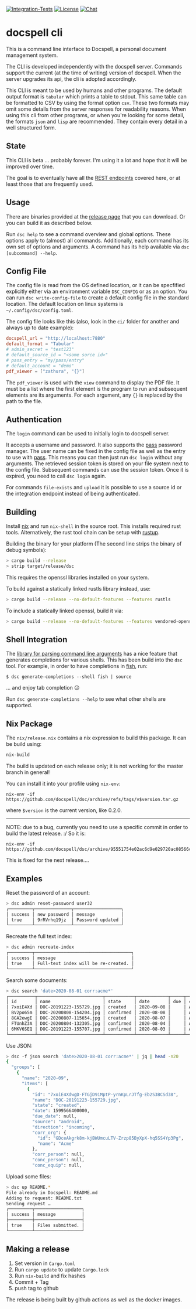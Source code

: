 [![Integration-Tests](https://github.com/docspell/dsc/actions/workflows/int_test.yml/badge.svg)](https://github.com/docspell/dsc/actions/workflows/int_test.yml)
[![License](https://img.shields.io/github/license/docspell/dsc.svg?style=flat&color=steelblue)](https://github.com/docspell/dsc/blob/master/LICENSE.txt)
[![Chat](https://img.shields.io/gitter/room/eikek/docspell?style=flat&color=steelblue&logo=gitter)](https://gitter.im/eikek/docspell)


# docspell cli

This is a command line interface to Docspell, a personal document
management system.

The CLI is developed independently with the docspell server. Commands
support the current (at the time of writing) version of docspell. When
the server upgrades its api, the cli is adopted accordingly.

This CLI is meant to be used by humans and other programs. The default
output format is `tabular` which prints a table to stdout. This same
table can be formatted to CSV by using the format option `csv`. These
two formats may omit some details from the server responses for
readability reasons. When using this cli from other programs, or when
you're looking for some detail, the formats `json` and `lisp` are
recommended. They contain every detail in a well structured form.

## State

This CLI is beta … probably forever. I'm using it a lot and hope that
it will be improved over time.

The goal is to eventually have all the [REST
endpoints](https://docspell.org/openapi/docspell-openapi.html) covered
here, or at least those that are frequently used.

## Usage

There are binaries provided at the [release
page](https://github.com/docspell/dsc/releases/latest) that you can
download. Or you can build it as described below.

Run `dsc help` to see a command overview and global options. These
options apply to (almost) all commands. Additionally, each command has
its own set of options and arguments. A command has its help available
via `dsc [subcommand] --help`.


## Config File

The config file is read from the OS defined location, or it can be
specfified explicitly either via an environment variable `DSC_CONFIG`
or as an option. You can run `dsc write-config-file` to create a
default config file in the standard location. The default location on
linux systems is `~/.config/dsc/config.toml`.

The config file looks like this (also, look in the `ci/` folder for
another and always up to date example):

``` toml
docspell_url = "http://localhost:7880"
default_format = "Tabular"
# admin_secret = "test123"
# default_source_id = "<some sorce id>"
# pass_entry = "my/pass/entry"
# default_account = "demo"
pdf_viewer = ["zathura", "{}"]
```

The `pdf_viewer` is used with the `view` command to display the PDF
file. It must be a list where the first element is the program to run
and subsequent elements are its arguments. For each argument, any `{}`
is replaced by the path to the file.


## Authentication

The `login` command can be used to initially login to docspell server.

It accepts a username and password. It also supports the
[pass](https://www.passwordstore.org/) password manager. The user name
can be fixed in the config file as well as the entry to use with
[pass](https://www.passwordstore.org/). This means you can then just
run `dsc login` without any arguments. The retrieved session token is
stored on your file system next to the config file. Subsequent
commands can use the session token. Once it is expired, you need to
call `dsc login` again.

For commands `file-exists` and `upload` it is possible to use a source
id or the integration endpoint instead of being authenticated.


## Building

Install [nix](https://nixos.org/download.html#nix-quick-install) and
run `nix-shell` in the source root. This installs required rust tools.
Alternatively, the rust tool chain can be setup with
[rustup](https://rustup.rs/).

Building the binary for your platform (The second line strips the
binary of debug symbols):

``` bash
> cargo build --release
> strip target/release/dsc
```

This requires the openssl libraries installed on your system.

To build against a statically linked rustls library instead, use:
``` bash
> cargo build --release --no-default-features --features rustls
```

To include a statically linked openssl, build it via:
``` bash
> cargo build --release --no-default-features --features vendored-openssl
```


## Shell Integration

The [library for parsing command line arguments](https://clap.rs/) has
a nice feature that generates completions for various shells. This has
been build into the `dsc` tool. For example, in order to have
completions in [fish](https://fishshell.com/), run:

``` fish
$ dsc generate-completions --shell fish | source
```

… and enjoy tab completion :wink:

Run `dsc generate-completions --help` to see what other shells are
supported.


## Nix Package

The `nix/release.nix` contains a nix expression to build this package.
It can be build using:

``` bash
nix-build
```

The build is updated on each release only; it is not working for the
master branch in general!

You can install it into your profile using `nix-env`:
``` bashn
nix-env -if https://github.com/docspell/dsc/archive/refs/tags/v$version.tar.gz
```
where `$version` is the current version, like 0.2.0.

----

NOTE: due to a bug, currently you need to use a specific commit in
order to build the latest release. :/ So it is:

```
nix-env -if https://github.com/docspell/dsc/archive/95551754e02ac6d9e029720ac08566cb9ca71304.tar.gz
```

This is fixed for the next release….


## Examples

Reset the password of an account:
``` bash
> dsc admin reset-password user32
┌─────────┬──────────────┬──────────────────┐
│ success │ new password │ message          │
│ true    │ 9rRVrhq19jz  │ Password updated │
└─────────┴──────────────┴──────────────────┘
```


Recreate the full text index:
``` bash
> dsc admin recreate-index
┌─────────┬─────────────────────────────────────┐
│ success │ message                             │
│ true    │ Full-text index will be re-created. │
└─────────┴─────────────────────────────────────┘
```

Search some documents:
``` bash
> dsc search 'date>2020-08-01 corr:acme*'
┌──────────┬─────────────────────────┬───────────┬────────────┬─────┬───────────────┬─────────────┬────────┬──────────────────────────────┬────────┐
│ id       │ name                    │ state     │ date       │ due │ correspondent │ concerning  │ folder │ tags                         │ fields │
│ 7xoiE4Xd │ DOC-20191223-155729.jpg │ created   │ 2020-09-08 │     │ Acme          │             │        │ Invoice                      │        │
│ BV2po65m │ DOC-20200808-154204.jpg │ confirmed │ 2020-08-08 │     │ Acme          │             │        │ Receipt, Tax                 │        │
│ 8GA2ewgE │ DOC-20200807-115654.jpg │ created   │ 2020-08-07 │     │ Acme          │             │        │ Paper, Receipt               │        │
│ FTUnhZ3A │ DOC-20200804-132305.jpg │ confirmed │ 2020-08-04 │     │ Acme          │             │        │ Receipt, Tax                 │        │
│ 6MKV6SEQ │ DOC-20191223-155707.jpg │ confirmed │ 2020-08-03 │     │ Acme          │ Derek Jeter │        │ Important, Information, Todo │        │
└──────────┴─────────────────────────┴───────────┴────────────┴─────┴───────────────┴─────────────┴────────┴──────────────────────────────┴────────┘
```

Use JSON:
``` bash
> dsc -f json search 'date>2020-08-01 corr:acme*' | jq | head -n20
{
  "groups": [
    {
      "name": "2020-09",
      "items": [
        {
          "id": "7xoiE4XdwgD-FTGjD91MptP-yrnKpLrJTfg-Eb2S3BCSd38",
          "name": "DOC-20191223-155729.jpg",
          "state": "created",
          "date": 1599566400000,
          "due_date": null,
          "source": "android",
          "direction": "incoming",
          "corr_org": {
            "id": "GDceAkgrk8m-kjBWUmcuLTV-Zrzp85ByXpX-hq5SS4Yp3Pg",
            "name": "Acme"
          },
          "corr_person": null,
          "conc_person": null,
          "conc_equip": null,
```

Upload some files:
``` bash
> dsc up README.*
File already in Docspell: README.md
Adding to request: README.txt
Sending request …
┌─────────┬──────────────────┐
│ success │ message          │
├─────────┼──────────────────┤
│ true    │ Files submitted. │
└─────────┴──────────────────┘
```


## Making a release

1. Set version in `Cargo.toml`
2. Run `cargo update` to update `Cargo.lock`
3. Run `nix-build` and fix hashes
4. Commit + Tag
5. push tag to github

The release is being built by github actions as well as the docker
images.
